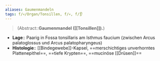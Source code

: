 ```yaml
---
aliases: Gaumenmandeln
tags: f/💀/Organ/Tonsillen, f/💀, f/👂
---
```

> (Abstract::**Gaumenmandel ([[Tonsillen]]).**)
- **Lage**:: Paarig in Fossa tonsillaris am Isthmus faucium (zwischen Arcus palatoglossus und Arcus palatopharyngeus)
- **Histologie**:: [[Bindegewebe]]-Kapsel, ==merschichtiges unverhorntes Plattenepithel==, ==tiefe Krypten==, ==mucinöse [[Drüsen]]==
